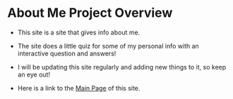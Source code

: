 
# About Me Project Overview

* This site is a site that gives info about me.

* The site does a little quiz for some of my personal info with an interactive question and answers!

* I will be updating this site regularly and adding new things to it, so keep an eye out!

* Here is a link to the [Main Page](https://badwan95.github.io/About-Me/) of this site.